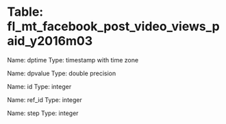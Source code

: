 Table: fl_mt_facebook_post_video_views_paid_y2016m03
====================================================

Name: dptime
Type: timestamp with time zone

Name: dpvalue
Type: double precision

Name: id
Type: integer

Name: ref_id
Type: integer

Name: step
Type: integer

